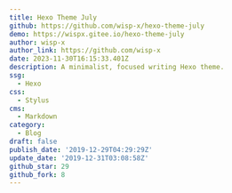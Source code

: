 ```yaml
---
title: Hexo Theme July
github: https://github.com/wisp-x/hexo-theme-july
demo: https://wispx.gitee.io/hexo-theme-july
author: wisp-x
author_link: https://github.com/wisp-x
date: 2023-11-30T16:15:33.401Z
description: A minimalist, focused writing Hexo theme.
ssg:
  - Hexo
css:
  - Stylus
cms:
  - Markdown
category:
  - Blog
draft: false
publish_date: '2019-12-29T04:29:29Z'
update_date: '2019-12-31T03:08:58Z'
github_star: 29
github_fork: 8
---
```

